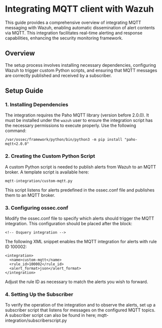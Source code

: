 # Integrating MQTT client with Wazuh

This guide provides a comprehensive overview of integrating MQTT messaging with Wazuh, enabling automatic dissemination of alert contents via MQTT. This integration facilitates real-time alerting and response capabilities, enhancing the security monitoring framework.

## Overview

The setup process involves installing necessary dependencies, configuring Wazuh to trigger custom Python scripts, and ensuring that MQTT messages are correctly published and received by a subscriber.

## Setup Guide

### 1. Installing Dependencies

The integration requires the Paho MQTT library (version before 2.0.0). It must be installed under the `wazuh` user to ensure the integration script has the necessary permissions to execute properly. Use the following command:

```
/var/ossec/framework/python/bin/python3 -m pip install "paho-mqtt<2.0.0" 
```

### 2. Creating the Custom Python Script

A custom Python script is needed to publish alerts from Wazuh to an MQTT broker. A template script is available here:

```
mqtt-integration/custom-mqtt.py
```

This script listens for alerts predefined in the ossec.conf file and publishes them to an MQTT broker.

### 3. Configuring ossec.conf

Modify the ossec.conf file to specify which alerts should trigger the MQTT integration. This configuration should be placed after the block:
```
<!-- Osquery integration --> 
```
The following XML snippet enables the MQTT integration for alerts with rule ID 100002:

```
<integration>
  <name>custom-mqtt</name>
  <rule_id>100002</rule_id>
  <alert_format>json</alert_format>
</integration>
```

Adjust the rule ID as necessary to match the alerts you wish to forward.

### 4. Setting Up the Subscriber

To verify the operation of the integration and to observe the alerts, set up a subscriber script that listens for messages on the configured MQTT topics. A subscriber script can also be found in here; mqtt-integration/subscriberscript.py 
